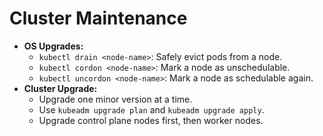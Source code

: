# Cluster Maintenance

*   **OS Upgrades:**
    *   `kubectl drain <node-name>`: Safely evict pods from a node.
    *   `kubectl cordon <node-name>`: Mark a node as unschedulable.
    *   `kubectl uncordon <node-name>`: Mark a node as schedulable again.
*   **Cluster Upgrade:**
    *   Upgrade one minor version at a time.
    *   Use `kubeadm upgrade plan` and `kubeadm upgrade apply`.
    *   Upgrade control plane nodes first, then worker nodes.
